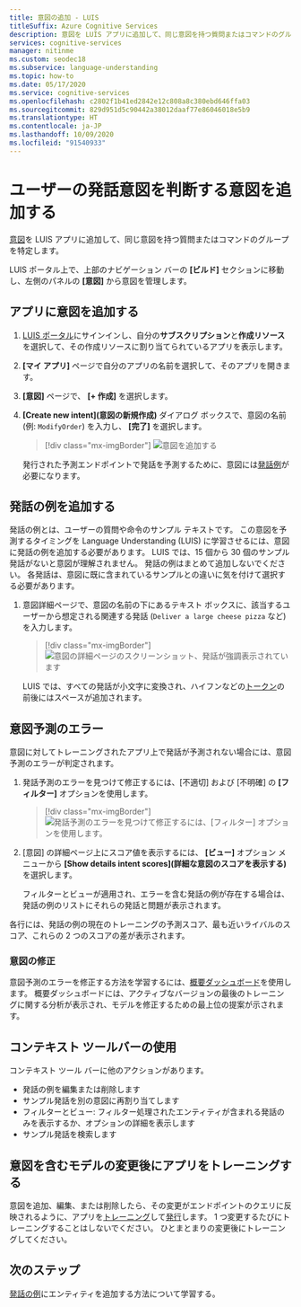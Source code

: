 ```yaml
---
title: 意図の追加 - LUIS
titleSuffix: Azure Cognitive Services
description: 意図を LUIS アプリに追加して、同じ意図を持つ質問またはコマンドのグループを特定します。
services: cognitive-services
manager: nitinme
ms.custom: seodec18
ms.subservice: language-understanding
ms.topic: how-to
ms.date: 05/17/2020
ms.service: cognitive-services
ms.openlocfilehash: c2802f1b41ed2842e12c808a8c380ebd646ffa03
ms.sourcegitcommit: 829d951d5c90442a38012daaf77e86046018e5b9
ms.translationtype: HT
ms.contentlocale: ja-JP
ms.lasthandoff: 10/09/2020
ms.locfileid: "91540933"
---
```

# <a name="add-intents-to-determine-user-intention-of-utterances"></a>ユーザーの発話意図を判断する意図を追加する

[意図](luis-concept-intent.md)を LUIS アプリに追加して、同じ意図を持つ質問またはコマンドのグループを特定します。

LUIS ポータル上で、上部のナビゲーション バーの **[ビルド]** セクションに移動し、左側のパネルの **[意図]** から意図を管理します。

## <a name="add-an-intent-to-your-app"></a>アプリに意図を追加する

1. [LUIS ポータル](https://www.luis.ai)にサインインし、自分の**サブスクリプション**と**作成リソース**を選択して、その作成リソースに割り当てられているアプリを表示します。
1. **[マイ アプリ]** ページで自分のアプリの名前を選択して、そのアプリを開きます。
1. **[意図]** ページで、 **[+ 作成]** を選択します。
1. **[Create new intent]\(意図の新規作成\)** ダイアログ ボックスで、意図の名前 (例: `ModifyOrder`) を入力し、 **[完了]** を選択します。

    > [!div class="mx-imgBorder"]
    > ![意図を追加する](./media/luis-how-to-add-intents/Addintent-dialogbox.png)

    発行された予測エンドポイントで発話を予測するために、意図には[発話例](luis-concept-utterance.md)が必要になります。

## <a name="add-an-example-utterance"></a>発話の例を追加する

発話の例とは、ユーザーの質問や命令のサンプル テキストです。 この意図を予測するタイミングを Language Understanding (LUIS) に学習させるには、意図に発話の例を追加する必要があります。 LUIS では、15 個から 30 個のサンプル発話がないと意図が理解されません。 発話の例はまとめて追加しないでください。 各発話は、意図に既に含まれているサンプルとの違いに気を付けて選択する必要があります。

1. 意図詳細ページで、意図の名前の下にあるテキスト ボックスに、該当するユーザーから想定される関連する発話 (`Deliver a large cheese pizza` など) を入力します。

    > [!div class="mx-imgBorder"]
    > ![意図の詳細ページのスクリーンショット、発話が強調表示されています](./media/luis-how-to-add-intents/add-new-utterance-to-intent.png)

    LUIS では、すべての発話が小文字に変換され、ハイフンなどの[トークン](luis-language-support.md#tokenization)の前後にはスペースが追加されます。

<a name="#intent-prediction-discrepancy-errors"></a>

## <a name="intent-prediction-errors"></a>意図予測のエラー

意図に対してトレーニングされたアプリ上で発話が予測されない場合には、意図予測のエラーが判定されます。

1. 発話予測のエラーを見つけて修正するには、[不適切] および [不明確] の **[フィルター]** オプションを使用します。

    > [!div class="mx-imgBorder"]
    > ![発話予測のエラーを見つけて修正するには、[フィルター] オプションを使用します。](./media/luis-how-to-add-intents/find-intent-prediction-errors.png)

1. [意図] の詳細ページ上にスコア値を表示するには、 **[ビュー]** オプション メニューから **[Show details intent scores]\(詳細な意図のスコアを表示する\)** を選択します。

    フィルターとビューが適用され、エラーを含む発話の例が存在する場合は、発話の例のリストにそれらの発話と問題が表示されます。

各行には、発話の例の現在のトレーニングの予測スコア、最も近いライバルのスコア、これらの 2 つのスコアの差が表示されます。

### <a name="fixing-intents"></a>意図の修正

意図予測のエラーを修正する方法を学習するには、[概要ダッシュボード](luis-how-to-use-dashboard.md)を使用します。 概要ダッシュボードには、アクティブなバージョンの最後のトレーニングに関する分析が表示され、モデルを修正するための最上位の提案が示されます。

## <a name="using-the-contextual-toolbar"></a>コンテキスト ツールバーの使用

コンテキスト ツール バーに他のアクションがあります。

* 発話の例を編集または削除します
* サンプル発話を別の意図に再割り当てします
* フィルターとビュー: フィルター処理されたエンティティが含まれる発話のみを表示するか、オプションの詳細を表示します
* サンプル発話を検索します

## <a name="train-your-app-after-changing-model-with-intents"></a>意図を含むモデルの変更後にアプリをトレーニングする

意図を追加、編集、または削除したら、その変更がエンドポイントのクエリに反映されるように、アプリを[トレーニング](luis-how-to-train.md)して[発行](luis-how-to-publish-app.md)します。 1 つ変更するたびにトレーニングすることはしないでください。 ひとまとまりの変更後にトレーニングしてください。

## <a name="next-steps"></a>次のステップ

[発話の例](luis-how-to-add-example-utterances.md)にエンティティを追加する方法について学習する。
